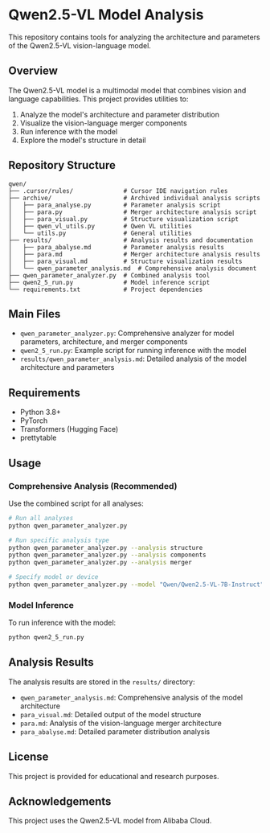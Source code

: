 # Qwen2.5-VL Model Analysis

This repository contains tools for analyzing the architecture and parameters of the Qwen2.5-VL vision-language model.

## Overview

The Qwen2.5-VL model is a multimodal model that combines vision and language capabilities. This project provides utilities to:

1. Analyze the model's architecture and parameter distribution
2. Visualize the vision-language merger components
3. Run inference with the model
4. Explore the model's structure in detail

## Repository Structure

```
qwen/
├── .cursor/rules/              # Cursor IDE navigation rules
├── archive/                    # Archived individual analysis scripts
│   ├── para_analyse.py         # Parameter analysis script
│   ├── para.py                 # Merger architecture analysis script
│   ├── para_visual.py          # Structure visualization script
│   ├── qwen_vl_utils.py        # Qwen VL utilities
│   └── utils.py                # General utilities
├── results/                    # Analysis results and documentation
│   ├── para_abalyse.md         # Parameter analysis results
│   ├── para.md                 # Merger architecture analysis results
│   ├── para_visual.md          # Structure visualization results
│   └── qwen_parameter_analysis.md  # Comprehensive analysis document
├── qwen_parameter_analyzer.py  # Combined analysis tool
├── qwen2_5_run.py              # Model inference script
└── requirements.txt            # Project dependencies
```

## Main Files

- `qwen_parameter_analyzer.py`: Comprehensive analyzer for model parameters, architecture, and merger components
- `qwen2_5_run.py`: Example script for running inference with the model
- `results/qwen_parameter_analysis.md`: Detailed analysis of the model architecture and parameters

## Requirements

- Python 3.8+
- PyTorch
- Transformers (Hugging Face)
- prettytable

## Usage

### Comprehensive Analysis (Recommended)

Use the combined script for all analyses:

```bash
# Run all analyses
python qwen_parameter_analyzer.py

# Run specific analysis type
python qwen_parameter_analyzer.py --analysis structure
python qwen_parameter_analyzer.py --analysis components
python qwen_parameter_analyzer.py --analysis merger

# Specify model or device
python qwen_parameter_analyzer.py --model "Qwen/Qwen2.5-VL-7B-Instruct" --device cuda
```

### Model Inference

To run inference with the model:

```bash
python qwen2_5_run.py
```

## Analysis Results

The analysis results are stored in the `results/` directory:

- `qwen_parameter_analysis.md`: Comprehensive analysis of the model architecture
- `para_visual.md`: Detailed output of the model structure
- `para.md`: Analysis of the vision-language merger architecture
- `para_abalyse.md`: Detailed parameter distribution analysis

## License

This project is provided for educational and research purposes.

## Acknowledgements

This project uses the Qwen2.5-VL model from Alibaba Cloud. 